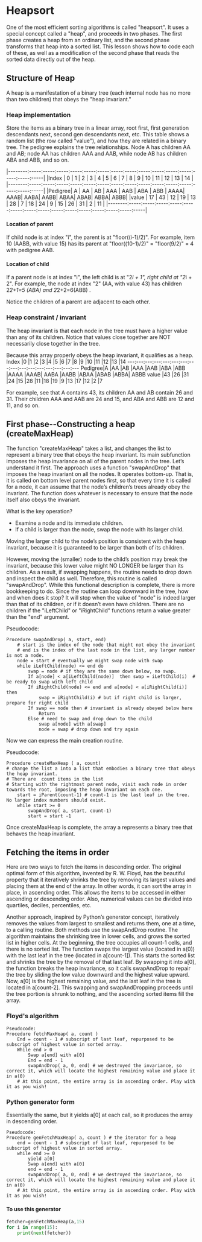# Heapsort 
One of the most efficient sorting algorithms is called "heapsort". It uses a special concept called a "heap", and proceeds in two phases. The first phase creates a heap from an ordinary list, and the second phase transforms that heap into a sorted list. This lesson shows how to code each of these, as well as a modification of the second phase that reads the sorted data directly out of the heap.
## Structure of Heap
A heap is a manifestation of a binary tree (each internal node has no more than two children) that obeys the "heap invariant."
### Heap implementation
Store the items as a binary tree in a linear array, root first, first generation descendants next, second gen descendants next, etc. This table shows a random list (the row called "value"), and how they are related in a binary tree. The pedigree explains the tree relationships. Node A has children AA and AB; node AA has children AAA and AAB, while node AB has children ABA and ABB, and so on. 


|--------:-----:-----:-----:-----:-----:-----:-----:-----:-----:-----:-----:-----:-----:-----:-----|
|Index	 |  0  |  1  |  2  |  3  |  4  |  5  |  6  |  7  |  8  |  9  | 10  | 11  | 12  | 13  | 14  |
|--------:-----:-----:-----:-----:-----:-----:-----:-----:-----:-----:-----:-----:-----:-----:-----|
|Pedigree| A   | AA  | AB  | AAA | AAB | ABA | ABB | AAAA| AAAB| AABA| AABB| ABAA| ABAB| ABBA| ABBB|
|value   |  17 |  43 |  12 |  19 |  13 |  28 |   7 |  18 |  24 |   9 |  15 |  26 |  31 |   2 |  11 |
|--------:-----:-----:-----:-----:-----:-----:-----:-----:-----:-----:-----:-----:-----:-----:-----|

#### Location of parent
If child node is at index "i", the parent is at "floor((i-1)/2)". For example, item 10 (AABB, with value 15) has its parent at "floor((10-1)/2)" = "floor(9/2)" = 4 with pedigree AAB.

#### Location of child
If a parent node is at index "i", the left child is at "2*i + 1", right child at "2*i + 2". For example, the node at index "2" (AA, with value 43) has children 2*2+1=5 (ABA) and 2*2+2=6(ABB) .


Notice the children of a parent are adjacent to each other.	


### Heap constraint / invariant
The heap invariant is that each node in the tree must have a higher value than any of its children. 
Notice that values close together are NOT necessarily close together in the tree.

Because this array properly obeys the heap invariant, it qualifies as a heap.
Index	|0	|1	|2	|3	|4	|5	|6	|7	|8	|9	|10	|11	|12	|13	|14
---:---:---:---:---:---:---:---:---:---:---:---:---:---:---:---
Pedigree|A	|AA	|AB	|AAA	|AAB	|ABA	|ABB	|AAAA	|AAAB|	AABA	|AABB	|ABAA	|ABAB	|ABBA|	ABBB
value	|43	|26	|31	|24	|15	|28	|11	|18	|19	|9	|13	|17	|12	|2	|7

For example, see that A contains 43, its children AA and AB contain 26 and 31. Their children AAA and AAB are 24 and 15, and ABA and ABB are 12 and 11, and so on.

## First phase--Constructing a heap (createMaxHeap)

The function "createMaxHeap" takes a list, and changes the list to represent a binary tree that obeys the heap invariant. Its main subfunction imposes the heap invariance on all of the parent nodes in the tree. Let’s understand it first.
The approach uses a function "swapAndDrop" that imposes the heap invariant on all the nodes. It operates bottom-up. That is, it is called on bottom level parent nodes first, so that every time it is called for a node, it can assume that the node’s children’s trees already obey the invariant. The function does whatever is necessary to ensure that the node itself also obeys the invariant.


What is the key operation? 
*	Examine a node and its immediate children. 
*	If a child is larger than the node, swap the node with its larger child.

Moving the larger child to the node’s position is consistent with the heap invariant, because it is guaranteed to be larger than both of its children.

However, moving the (smaller) node to the child’s position may break the invariant, because this lower value might NO LONGER be larger than its children. As a result, if swapping happens, the routine needs to drop down and inspect the child as well. Therefore, this routine is called "swapAndDrop".
While this functional description is complete, there is more bookkeeping to do. Since the routine can loop downward in the tree, how and when does it stop?
It will stop when the value of "node" is indeed larger than that of its children, or if it doesn’t even have children. There are no children if the "iLeftChild" or "iRightChild" functions return a value greater than the "end" argument.

Pseudocode:
```
Procedure swapAndDrop( a, start, end)
	# start is the index of the node that might not obey the invariant 
	# end is the index of the last node in the list, any larger number is not a node.
	node = start # eventually we might swap node with swap
	while iLeftChild(node) <= end do
		swap = node # if they are the same down below, no swap.
		If a[node] < a[iLeftChild(node)]  then swap = iLeftChild(i)  # be ready to swap with left child
		If iRightChild(node) <= end and a[node] < a[iRightChild(i)] then 
			swap = iRightChild(i) # but if right child is larger, prepare for right child
		If swap == node then # invariant is already obeyed below here
			Return
		Else # need to swap and drop down to the child
			swap a[node] with a[swap]
			node = swap # drop down and try again
```

Now we can express the main creation routine.


Pseudocode:

```
Procedure createMaxHeap ( a, count)
# change the list a into a list that embodies a binary tree that obeys the heap invariant.
# There are  count items in the list
# Starting with the rightmost parent node, visit each node in order towards the root, imposing the heap invariant on each one.
	start = iParent(count-1) # count-1 is the last leaf in the tree. No larger index numbers should exist.
	while start >= 0
		swapAndDrop( a, start, count-1)
		start = start -1
```
Once createMaxHeap is complete, the array a represents a binary tree that behaves the heap invariant.




## Fetching the items in order
Here are two ways to fetch the items in descending order. The original optimal form of this algorithm, invented by R. W. Floyd, has the beautiful property that it iteratively shrinks the tree by removing its largest values and placing them at the end of the array. In other words, it can sort the array in place, in ascending order. This allows the items to be accessed in either ascending or descending order. Also, numerical values can be divided into quartiles, deciles, percentiles, etc. 

Another approach, inspired by Python’s generator concept, iteratively removes the values from largest to smallest and returns them, one at a time, to a calling routine.
Both methods use the swapAndDrop routine.
The algorithm maintains the shrinking tree in lower cells, and grows the sorted list in higher cells. At the beginning, the tree occupies all count-1 cells, and there is no sorted list. The function swaps the largest value (located in a(0)) with the last leaf in the tree (located in a[count-1]). This starts the sorted list and shrinks the tree by the removal of that last leaf. By swapping it into a[0], the function breaks the heap invariance, so it calls swapAndDrop to repair the tree by sliding the low value downward and the highest value upward. Now, a[0] is the highest remaining value, and the last leaf in the tree is located in a[count-2]. This swapping and swapAndDropping proceeds until the tree portion is shrunk to nothing, and the ascending sorted items fill the array.

### Floyd's algorithm
```
Pseudocode:
Procedure fetchMaxHeap( a, count )
	End = count - 1 # subscript of last leaf, repurposed to be subscript of highest value in sorted array.
	While end > 0
		Swap a[end] with a[0]
		End = end - 1
		swapAndDrop( a, 0, end) # we destroyed the invariance, so correct it, which will locate the highest remaining value and place it in a(0)
	# At this point, the entire array is in ascending order. Play with it as you wish!
```

### Python generator form

Essentially the same, but it yields a[0] at each call, so it produces the array in descending order.

```
Pseudocode:
Procedure genFetchMaxHeap( a, count ) # the iterator for a heap
	end = count - 1 # subscript of last leaf, repurposed to be subscript of highest value in sorted array.
	while end >= 0
		yield a[0]
		Swap a[end] with a[0]
		end = end - 1
		swapAndDrop( a, 0, end) # we destroyed the invariance, so correct it, which will locate the highest remaining value and place it in a(0)
	# At this point, the entire array is in ascending order. Play with it as you wish!
```
#### To use this generator
```python
fetcher=genFetchMaxHeap(a,15)
for i in range(15):
	print(next(fetcher))
```
